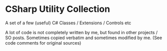 CSharp Utility Collection
=========================

A set of a few (useful) C# Classes / Extensions / Controls etc

A lot of code is not completely written by me, but found in other projects / SO posts.
Sometimes copied verbatim and sometimes modified by me.
(See code comments for original sources)
